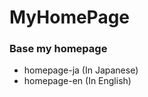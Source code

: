 # MyHomePage

### Base my homepage

<ul>
    <li>homepage-ja (In Japanese)</li>
    <li>homepage-en (In English)</li>
</ul>